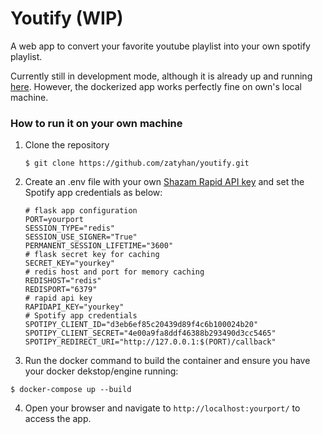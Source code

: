 # Youtify (WIP)

A web app to convert your favorite youtube playlist into your own spotify playlist. 

Currently still in development mode, although it is already up and running [here](https://youtify-740108645575.us-central1.run.app/). However, the dockerized app works perfectly fine on own's local machine. 

### How to run it on your own machine

1. Clone the repository

   ```
   $ git clone https://github.com/zatyhan/youtify.git
   ```

2. Create an .env file with your own [Shazam Rapid API key](https://rapidapi.com/apidojo/api/shazam) and set the Spotify app credentials as below: 

   ```
   # flask app configuration 
   PORT=yourport
   SESSION_TYPE="redis"
   SESSION_USE_SIGNER="True"
   PERMANENT_SESSION_LIFETIME="3600"
   # flask secret key for caching 
   SECRET_KEY="yourkey"
   # redis host and port for memory caching
   REDISHOST="redis"
   REDISPORT="6379"
   # rapid api key
   RAPIDAPI_KEY="yourkey"
   # Spotify app credentials
   SPOTIPY_CLIENT_ID="d3eb6ef85c20439d89f4c6b100024b20"
   SPOTIPY_CLIENT_SECRET="4e00a9fa8ddf46388b293490d3cc5465"
   SPOTIPY_REDIRECT_URI="http://127.0.0.1:$(PORT)/callback"
   
   ```

3. Run the docker command to build the container and ensure you have your docker dekstop/engine running:
```
$ docker-compose up --build
```
4. Open your browser and navigate to `http://localhost:yourport/` to access the app.